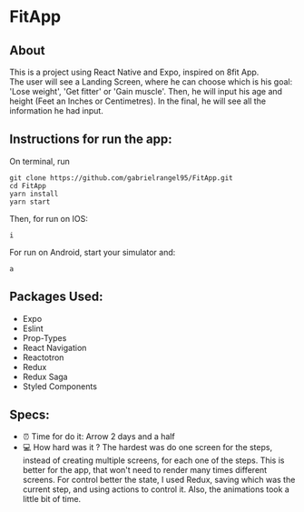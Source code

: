 # FitApp

## About
This is a project using React Native and Expo, inspired on 8fit App.
<br/>
The user will see a Landing Screen, where he can choose which is his goal: 'Lose weight', 'Get fitter' or 'Gain muscle'.
Then, he will input his age and height (Feet an Inches or Centimetres).
In the final, he will see all the information he had input.

## Instructions for run the app:
On terminal, run 
```
git clone https://github.com/gabrielrangel95/FitApp.git
cd FitApp
yarn install
yarn start
```
Then, for run on IOS:
```
i
```
For run on Android, start your simulator and:
```
a
```

## Packages Used:
* Expo
* Eslint
* Prop-Types
* React Navigation
* Reactotron
* Redux
* Redux Saga
* Styled Components

## Specs:
* :alarm_clock: Time for do it: Arrow 2 days and a half
* :computer: How hard was it ? The hardest was do one screen for the steps, instead of creating multiple screens, for each one of the steps. This is better for the app, that won't need to render many times different screens. For control better the state, I used Redux, saving which was the current step, and using actions to control it. Also, the animations took a little bit of time.
